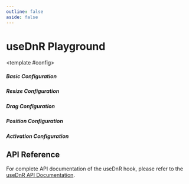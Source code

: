 ```yaml
---
outline: false
aside: false
---
```


# useDnR Playground

<script setup>
import { ref, computed, shallowRef, watch } from 'vue'
import { useDnR } from 'vue-dndnr'

// Element references
const elementRef = ref(null)
const containerRef = ref(null)
const containerBounds = ref(false);
const containerElement = computed(() => {
  if (containerBounds.value) {
    return containerRef.value
  }
  return undefined
})

// Custom handles references
const brHandleRef = ref(null)
const trHandleRef = ref(null)
const blHandleRef = ref(null)
const tlHandleRef = ref(null)
const customHandlesMap = computed(() => {
  if (handleType.value !== 'custom') return undefined

  const map = new Map()
  if (brHandleRef.value) map.set('br', brHandleRef.value)
  if (trHandleRef.value) map.set('tr', trHandleRef.value)
  if (blHandleRef.value) map.set('bl', blHandleRef.value)
  if (tlHandleRef.value) map.set('tl', tlHandleRef.value)
  return map
})

// Basic configuration
const initialPosition = shallowRef({ x: 50, y: 50 })
const initialSize = shallowRef({ width: 200, height: 150 })
const disabled = ref(false)
const disableDrag = ref(false)
const disableResize = ref(false)
const handleType = ref('borders')
const positionType = ref('absolute')
const lockAspectRatio = ref(false)

// Size constraints
const minWidth = ref(100)
const minHeight = ref(100)
const maxWidth = ref(500)
const maxHeight = ref(400)
const enableMinWidth = ref(true)
const enableMinHeight = ref(true)
const enableMaxWidth = ref(true)
const enableMaxHeight = ref(true)

// Activation settings
const activeOn = ref('none')
const preventDeactivation = ref(false)

// Advanced settings
const grid = ref(null)
const useGrid = ref(false)
const gridSize = ref(20)
const axis = ref('both')
const scale = ref(1)
const handlesSize = ref(8)
const availableHandles = ref(['t', 'b', 'r', 'l', 'tr', 'tl', 'br', 'bl'])

// Event logs
const eventLog = ref([])
const logEvent = (event, data) => {
  eventLog.value.unshift({ event, data, time: new Date().toLocaleTimeString() })
  if (eventLog.value.length > 5) {
    eventLog.value.pop()
  }
}

// Computed grid value
const gridValue = computed(() => {
  if (!useGrid.value) return undefined
  return [gridSize.value, gridSize.value]
})

// Computed size constraints
const computedMinWidth = computed(() => enableMinWidth.value ? minWidth.value : undefined)
const computedMinHeight = computed(() => enableMinHeight.value ? minHeight.value : undefined)
const computedMaxWidth = computed(() => enableMaxWidth.value ? maxWidth.value : undefined)
const computedMaxHeight = computed(() => enableMaxHeight.value ? maxHeight.value : undefined)

// Using the useDnR hook
const {
  position,
  size,
  style,
  isDragging,
  isResizing,
  isActive,
  activeHandle,
  hoverHandle,
  registerHandle,
  unregisterHandle
} = useDnR(elementRef, {
  // Basic options
  initialPosition: initialPosition.value,
  initialSize: initialSize.value,
  initialActive: true,
  disabled,
  disableDrag,
  disableResize,

  // Resize options
  handleType,
  positionType,
  lockAspectRatio,
  minWidth: computedMinWidth,
  minHeight: computedMinHeight,
  maxWidth: computedMaxWidth,
  maxHeight: computedMaxHeight,
  handles: availableHandles,
  customHandles: customHandlesMap,
  handlesSize,
  containerElement,
  grid: gridValue,
  axis,
  scale,

  // Activation options
  activeOn,
  preventDeactivation,

  // Event callbacks
  onDragStart: (e) => logEvent('dragStart', { x: position.x, y: position.y }),
  onDrag: (e) => logEvent('drag', { x: position.x, y: position.y }),
  onDragEnd: (e) => logEvent('dragEnd', { x: position.x, y: position.y }),
  onResizeStart: (e, handle) => logEvent('resizeStart', { handle, size: { ...size } }),
  onResize: (e, handle) => logEvent('resize', { handle, size: { ...size } }),
  onResizeEnd: (e, handle) => logEvent('resizeEnd', { handle, size: { ...size } }),
  onActiveChange: (active) => logEvent('activeChange', { active })
})

</script>

<PlaygroundContainer title="useDnR Hook" description="Combined drag and resize functionality">
  <template #demo>
    <div ref="containerRef" class="relative w-full h-full bg-gray-100 dark:bg-gray-800 rounded-lg overflow-hidden">
      <div
        ref="elementRef"
        :style="style"
        class="bg-slate dark:bg-slate-700 text-sm text-white p-4 rounded-xl shadow-xl cursor-move"
      >
        <div>👋 Drag & ↔️ Resize me!</div>
        <div class="text-sm mt-2">Position: {{ position.x }}, {{ position.y }}</div>
        <div class="text-sm mt-1">Size: {{ size.width }} x {{ size.height }}</div>
        <div class="text-sm mt-1">
          <span v-if="isDragging">Dragging...</span>
          <span v-else-if="isResizing">Resizing ({{ activeHandle }})...</span>
          <span v-else-if="isActive">Active</span>
          <span v-else>Idle</span>
        </div>
        <!-- Custom handles when handleType is 'custom' -->
        <template v-if="handleType === 'custom'">
          <div
            ref="brHandleRef"
            class="absolute bottom-0 right-0 w-4 h-4 bg-red rounded-bl cursor-nwse-resize"
          ></div>
          <div
            ref="trHandleRef"
            class="absolute top-0 right-0 w-4 h-4 bg-red rounded-tr cursor-nesw-resize"
          ></div>
          <div
            ref="blHandleRef"
            class="absolute bottom-0 left-0 w-4 h-4 bg-red rounded-bl cursor-nesw-resize"
          ></div>
          <div
            ref="tlHandleRef"
            class="absolute top-0 left-0 w-4 h-4 bg-red rounded-tl cursor-nwse-resize"
          ></div>
        </template>
      </div>
      <!-- Event log display -->
      <div class="absolute bottom-2 right-2 bg-white dark:bg-gray-700 p-2 rounded shadow-md text-xs w-64 max-h-32 overflow-y-auto">
        <div class="font-bold mb-1">Event Log:</div>
        <div v-for="(log, index) in eventLog" :key="index" class="mb-1">
          <span class="text-gray-500">{{ log.time }}</span>
          <span class="font-medium">{{ log.event }}</span>
          <span class="text-xs text-gray-600 dark:text-gray-400">{{ JSON.stringify(log.data) }}</span>
        </div>
        <div v-if="eventLog.length === 0" class="text-gray-500">No events yet</div>
      </div>
    </div>
  </template>

  <template #config>
    <!-- Basic Configuration -->
    <div class="mb-6">
    <h5 class="font-medium text-sm text-gray-700 dark:text-gray-300 mb-2">Basic Configuration</h5>
      <ConfigOption
        label="Disable All"
        description="Disable all drag and resize functionality"
        v-model="disabled"
      />
      <ConfigOption
        label="Disable Drag"
        description="Only disable drag functionality"
        v-model="disableDrag"
      />
      <ConfigOption
        label="Disable Resize"
        description="Only disable resize functionality"
        v-model="disableResize"
      />
      <ConfigOption
        label="Lock Aspect Ratio"
        description="Maintain aspect ratio when resizing"
        v-model="lockAspectRatio"
      />
      <ConfigOption
        label="Use Container"
        description="Constrain element within container boundaries"
        v-model="containerBounds"
      />
    </div>
    <!-- Resize Configuration -->
    <div class="mb-6">
      <h5 class="font-medium text-sm text-gray-700 dark:text-gray-300 mb-2">Resize Configuration</h5>
      <ConfigOption
        label="Handle Type"
        description="Type of resize handles"
        type="select"
        :options="[
          { label: 'Borders', value: 'borders' },
          { label: 'Visible Handles', value: 'handles' },
          { label: 'Custom Handles', value: 'custom' }
        ]"
        v-model="handleType"
      />
      <ConfigOption
        label="Handles Size"
        description="Size of resize handles in pixels"
        type="range"
        :min="4"
        :max="20"
        :step="2"
        v-model="handlesSize"
        :disabled="handleType === 'borders'"
      />
      <ConfigOption
        label="Enable Min Width"
        description="Enable minimum width constraint"
        v-model="enableMinWidth"
      />
      <template v-if="enableMinWidth">
        <ConfigOption
          label="Minimum Width"
          description="Minimum width of the element"
          type="range"
          :min="50"
          :max="300"
          :step="10"
          v-model="minWidth"
        />
      </template>
      <ConfigOption
        label="Enable Min Height"
        description="Enable minimum height constraint"
        v-model="enableMinHeight"
      />
      <template v-if="enableMinHeight">
        <ConfigOption
          label="Minimum Height"
          description="Minimum height of the element"
          type="range"
          :min="50"
          :max="300"
          :step="10"
          v-model="minHeight"
        />
      </template>
      <ConfigOption
        label="Enable Max Width"
        description="Enable maximum width constraint"
        v-model="enableMaxWidth"
      />
      <template v-if="enableMaxWidth">
        <ConfigOption
          label="Maximum Width"
          description="Maximum width of the element"
          type="range"
          :min="200"
          :max="800"
          :step="50"
          v-model="maxWidth"
        />
      </template>
      <ConfigOption
        label="Enable Max Height"
        description="Enable maximum height constraint"
        v-model="enableMaxHeight"
      />
      <template v-if="enableMaxHeight">
        <ConfigOption
          label="Maximum Height"
          description="Maximum height of the element"
          type="range"
          :min="200"
          :max="800"
          :step="50"
          v-model="maxHeight"
        />
      </template>
    </div>
    <!-- Drag Configuration -->
    <div class="mb-6">
      <h5 class="font-medium text-sm text-gray-700 dark:text-gray-300 mb-2">Drag Configuration</h5>
      <ConfigOption
        label="Use Grid"
        description="Snap to grid when dragging"
        v-model="useGrid"
      />
      <ConfigOption
        v-if="useGrid"
        label="Grid Size"
        description="Size of grid cells in pixels"
        type="range"
        :min="5"
        :max="50"
        :step="5"
        v-model="gridSize"
        :disabled="!useGrid"
      />
      <ConfigOption
        label="Drag Axis"
        description="Axis constraint for dragging"
        type="select"
        :options="[
          { label: 'Both', value: 'both' },
          { label: 'X Only', value: 'x' },
          { label: 'Y Only', value: 'y' }
        ]"
        v-model="axis"
      />
      <ConfigOption
        label="Scale Factor"
        description="Scale factor for dragging (for transformed containers)"
        type="range"
        :min="0.5"
        :max="2"
        :step="0.1"
        v-model="scale"
      />
    </div>
    <!-- Position Configuration -->
    <div class="mb-6">
      <h5 class="font-medium text-sm text-gray-700 dark:text-gray-300 mb-2">Position Configuration</h5>
      <ConfigOption
        label="Position Type"
        description="Positioning type of the element"
        type="select"
        :options="[
          { label: 'Absolute', value: 'absolute' },
          { label: 'Relative', value: 'relative' }
        ]"
        v-model="positionType"
      />
    </div>
    <!-- Activation Configuration -->
    <div class="mb-6">
      <h5 class="font-medium text-sm text-gray-700 dark:text-gray-300 mb-2">Activation Configuration</h5>
      <ConfigOption
        label="Activation Mode"
        description="How the element is activated"
        type="select"
        :options="[
          { label: 'No Activation', value: 'none' },
          { label: 'Click to Activate', value: 'click' },
          { label: 'Hover to Activate', value: 'hover' }
        ]"
        v-model="activeOn"
      />
      <ConfigOption
        label="Prevent Deactivation"
        description="Prevent element from being deactivated"
        v-model="preventDeactivation"
      />
    </div>
  </template>
</PlaygroundContainer>

## API Reference

For complete API documentation of the useDnR hook, please refer to the [useDnR API Documentation](/api/use-dnr).
